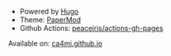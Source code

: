
* Powered by [Hugo](https://gohugo.io/)
* Theme: [PaperMod](https://github.com/adityatelange/hugo-PaperMod)
* Github Actions: [peaceiris/actions-gh-pages](https://github.com/peaceiris/actions-gh-pages)

Available on: [ca4mi.github.io](https://ca4mi.github.io/)
